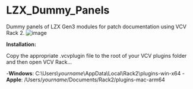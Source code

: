 # LZX_Dummy_Panels
Dummy panels of LZX Gen3 modules for patch documentation using VCV Rack 2.
![image](https://github.com/j4s0n-c/LZX_Dummy_Panels/assets/4063528/3ba3259d-e03d-4410-9fb9-2bd5d439215c)

**Installation:**

Copy the appropriate .vcvplugin file to the root of your VCV plugins folder and then open VCV Rack...

-**Windows**: C:\Users\\*yourname*\AppData\Local\Rack2\plugins-win-x64
-**Apple**: /Users/*yourname*/Documents/Rack2/plugins-mac-arm64
